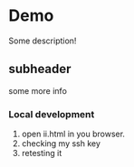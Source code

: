 # Demo

Some description!


## subheader

some more info

### Local development

1. open ii.html in you browser.
2. checking my ssh key
3. retesting it